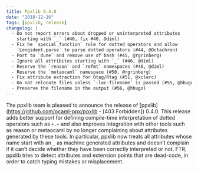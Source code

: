 ```yaml
---
title: Ppxlib 0.4.0
date: "2018-12-16"
tags: [ppxlib, release]
changelog: |
  - Do not report errors about dropped or uninterpreted attributes
    starting with `_` (#46, fix #40, @diml)
  - Fix he `special_function` rule for dotted operators and allow
    `Longident.parse` to parse dotted operators (#44, @Octachron)
  - Port to `dune` and remove use of bash (#45, @rgrinberg)
  - Ignore all attribites starting with `_` (#46, @diml)
  - Reserve the `reason` and `refmt` namespaces (#46, @diml)
  - Reserve the `metaocaml` namespace (#50, @rgrinberg)
  - Fix attribute extraction for Otag/Rtag (#51, @xclerc)
  - Do not relocate files unless `-loc-filename` is passed (#55, @hhugo)
  - Preserve the filename in the output (#56, @hhugo)
---
```


The ppxlib team is pleased to announce the release of
[ppxlib](https://github.com/ocaml-ppx/ppxlib - [403 Forbidden]) 0.4.0. This release adds better
support for defining compile-time interpretation of dotted operators such as
`+.+` and also improves integration with other tools such as reason or metaocaml
by no longer complaining about attributes generated by these tools. In
particular, ppxlib now treats all attributes whose name start with an `_` as
machine generated attributes and doesn’t complain if it can’t decide whether
they have been correctly interpreted or not. FTR, ppxlib tries to detect
attributes and extension points that are dead-code, in order to catch typing
mistakes or misplacement.
